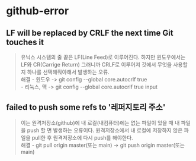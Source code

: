 # github-error
 ##  LF will be replaced by CRLF the next time Git touches it  
> 유닉스 시스템의 줄 끝은 LF(Line Feed)로 이루어진다. 하지만 윈도우에서는 LF와 CR(Carrige Return) 그러니까 CRLF로 이루어져 깃에서 무엇을 사용할 지 하나를 선택해줘야해서 발생하는 오류.  
> 해결 - 윈도우 -> git config --global core.autocrlf true  
>      - 리눅스, 맥 -> git config --global core.autocrlf true input  
     
## failed to push some refs to '레퍼지토리 주소'  
> 이는 원격저장소(github)에 내 로컬(내컴퓨터)에는 없는 파일이 있을 때 내 파일을 push 할 면 발생하는 오류이다.
> 원격저장소에서 내 로컬에 저장하지 않은 파일을 pull한 후 원격저장소에 다시 push를 해야한다.  
> 해결 - git pull origin master(또는 main) -> git push origin master(또는 main)

